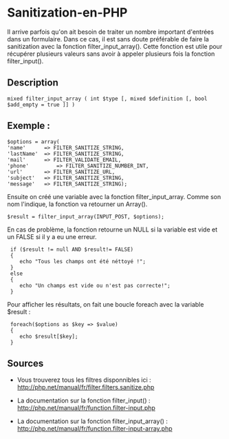 # Sanitization-en-PHP

Il arrive parfois qu'on ait besoin de traiter un nombre important d'entrées dans un formulaire. Dans ce cas, il est sans doute préférable de faire la sanitization avec la fonction filter_input_array(). Cette fonction est utile pour récupérer plusieurs valeurs sans avoir à appeler plusieurs fois la fonction filter_input().

## Description 
    mixed filter_input_array ( int $type [, mixed $definition [, bool $add_empty = true ]] )
    
## Exemple :

    $options = array(
    'name' 		=> FILTER_SANITIZE_STRING,
    'lastName' 	=> FILTER_SANITIZE_STRING,
    'mail' 		=> FILTER_VALIDATE_EMAIL,
    'phone' 		=> FILTER_SANITIZE_NUMBER_INT,
    'url' 		=> FILTER_SANITIZE_URL,
    'subject' 	=> FILTER_SANITIZE_STRING,
    'message' 	=> FILTER_SANITIZE_STRING);

Ensuite on créé une variable avec la fonction filter_input_array. Comme son nom l'indique, la fonction va retourner un Array(). 

    $result = filter_input_array(INPUT_POST, $options);
    
En cas de problème, la fonction retourne un NULL si la variable est vide et un FALSE si il y a eu une erreur.

     if ($result != null AND $result!= FALSE) 
	 {
        echo "Tous les champs ont été néttoyé !";
     } 
     else
     {
        echo "Un champs est vide ou n'est pas correcte!";
     }
     
Pour afficher les résultats, on fait une boucle foreach avec la variable $result :     
     
     foreach($options as $key => $value) 
	 {
        echo $result[$key];
     }

    
## Sources

* Vous trouverez tous les filtres disponnibles ici : http://php.net/manual/fr/filter.filters.sanitize.php

* La documentation sur la fonction filter_input() : http://php.net/manual/fr/function.filter-input.php

* La documentation sur la fonction filter_input_array() : http://php.net/manual/fr/function.filter-input-array.php
